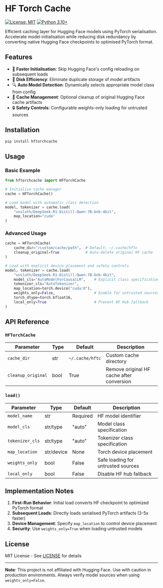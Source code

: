# HF Torch Cache

[![License: MIT](https://img.shields.io/badge/License-MIT-yellow.svg)](https://opensource.org/licenses/MIT)
[![Python 3.10+](https://img.shields.io/badge/python-3.10%2B-blue.svg)](https://www.python.org/downloads/)

Efficient caching layer for Hugging Face models using PyTorch serialisation. Accelerate model initialisation while reducing disk redundancy by converting native Hugging Face checkpoints to optimised PyTorch format.

## Features

- 🚀 **Faster Initialisation**: Skip Hugging Face's config reloading on subsequent loads
- 💾 **Disk Efficiency**: Eliminate duplicate storage of model artifacts
- 🔍 **Auto Model Detection**: Dynamically selects appropriate model class from config
- 🧹 **Cache Management**: Optional cleanup of original Hugging Face cache artifacts
- 🔒 **Safety Controls**: Configurable weights-only loading for untrusted sources

## Installation

```bash
pip install hftorchcache
```

## Usage

### Basic Example

```python
from hftorchcache import HFTorchCache

# Initialise cache manager
cache = HFTorchCache()

# Load model with automatic class detection
model, tokenizer = cache.load(
    "unsloth/DeepSeek-R1-Distill-Qwen-7B-bnb-4bit",
    map_location="cuda"
)
```

### Advanced Usage

```python
cache = HFTorchCache(
    cache_dir="/custom/cache/path",  # Default: ~/.cache/hftc
    cleanup_original=True            # Auto-delete original HF cache
)

# Load with explicit device placement and safety controls
model, tokenizer = cache.load(
    "unsloth/DeepSeek-R1-Distill-Qwen-7B-bnb-4bit",
    model_cls="AutoModelForCausalLM",    # Explicit class specification
    tokenizer_cls="AutoTokenizer",
    map_location=torch.device("cuda:0"),
    weights_only=False,                  # Enable for untrusted sources
    torch_dtype=torch.bfloat16,
    local_only=True                      # Prevent HF Hub fallback
)
```

## API Reference

### `HFTorchCache`

| Parameter | Type | Default | Description |
|-----------|------|---------|-------------|
| `cache_dir` | str | `~/.cache/hftc` | Custom cache directory |
| `cleanup_original` | bool | True | Remove original HF cache after conversion |

### `load()`

| Parameter | Type | Default | Description |
|-----------|------|---------|-------------|
| `model_name` | str | Required | HF model identifier |
| `model_cls` | str/type | "auto" | Model class specification |
| `tokenizer_cls` | str/type | "auto" | Tokenizer class specification |
| `map_location` | str/device | None | Torch device placement |
| `weights_only` | bool | False | Safe loading for untrusted sources |
| `local_only` | bool | False | Disable HF hub fallback |

## Implementation Notes

1. **First-Run Behavior**: Initial load converts HF checkpoint to optimized PyTorch format
2. **Subsequent Loads**: Directly loads serialised PyTorch artifacts (3-5x faster)
3. **Device Management**: Specify `map_location` to control device placement
4. **Security**: Use `weights_only=True` when loading untrusted models

## License

MIT License - See [LICENSE](LICENSE) for details

---

**Note**: This project is not affiliated with Hugging Face. Use with caution in production environments. Always verify model sources when using `weights_only=False`.
